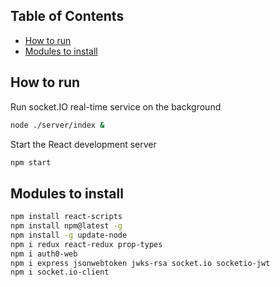 ## Table of Contents

- [How to run](#how-to-run)
- [Modules to install](#modules-to-install)

## How to run
Run socket.IO real-time service on the background
```sh
node ./server/index & 
```
Start the React development server
```sh
npm start
```

## Modules to install
```sh
npm install react-scripts
npm install npm@latest -g
npm install -g update-node
npm i redux react-redux prop-types
npm i auth0-web
npm i express jsonwebtoken jwks-rsa socket.io socketio-jwt
npm i socket.io-client
```

